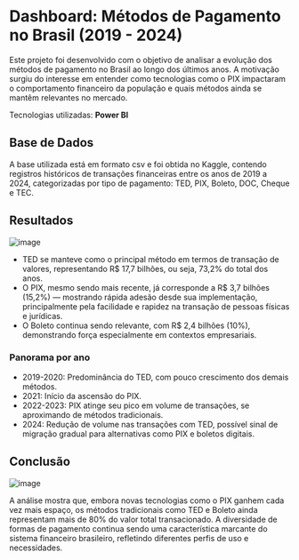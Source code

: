 # Dashboard: Métodos de Pagamento no Brasil (2019 - 2024)

Este projeto foi desenvolvido com o objetivo de analisar a evolução dos métodos de pagamento no Brasil ao longo dos últimos anos. A motivação surgiu do interesse em entender como tecnologias como o PIX impactaram o comportamento financeiro da população e quais métodos ainda se mantêm relevantes no mercado.

Tecnologias utilizadas: **Power BI**

## Base de Dados

A base utilizada está em formato csv e foi obtida no Kaggle, contendo registros históricos de transações financeiras entre os anos de 2019 a 2024, categorizadas por tipo de pagamento: TED, PIX, Boleto, DOC, Cheque e TEC.

## Resultados
![image](https://github.com/user-attachments/assets/f79d5f56-0eb1-4233-abb4-2acfb243d840)


- TED se manteve como o principal método em termos de transação de valores, representando R$ 17,7 bilhões, ou seja, 73,2% do total dos anos.
- O PIX, mesmo sendo mais recente, já corresponde a R$ 3,7 bilhões (15,2%) — mostrando rápida adesão desde sua implementação, principalmente pela facilidade e rapidez na transação de pessoas físicas e jurídicas.
- O Boleto continua sendo relevante, com R$ 2,4 bilhões (10%), demonstrando força especialmente em contextos empresariais.
### Panorama por ano

- 2019-2020: Predominância do TED, com pouco crescimento dos demais métodos.
- 2021: Início da ascensão do PIX.
- 2022-2023: PIX atinge seu pico em volume de transações, se aproximando de métodos tradicionais.
- 2024: Redução de volume nas transações com TED, possível sinal de migração gradual para alternativas como PIX e boletos digitais.

## Conclusão
![image](https://github.com/user-attachments/assets/35634c58-c9c7-4e65-b0ab-1af9737d5122)

A análise mostra que, embora novas tecnologias como o PIX ganhem cada vez mais espaço, os métodos tradicionais como TED e Boleto ainda representam mais de 80% do valor total transacionado. A diversidade de formas de pagamento continua sendo uma característica marcante do sistema financeiro brasileiro, refletindo diferentes perfis de uso e necessidades.

